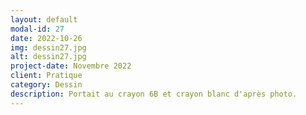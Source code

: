 ```yaml
---
layout: default
modal-id: 27
date: 2022-10-26
img: dessin27.jpg
alt: dessin27.jpg
project-date: Novembre 2022
client: Pratique
category: Dessin
description: Portait au crayon 6B et crayon blanc d'après photo.
---
```

